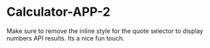 # Calculator-APP-2

Make sure to remove the inline style for the quote selector to display numbers API results. Its a nice fun touch. 
